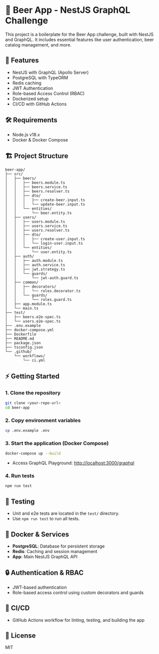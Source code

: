 # 🍺 Beer App - NestJS GraphQL Challenge

This project is a boilerplate for the Beer App challenge, built with NestJS and GraphQL. It includes essential features like user authentication, beer catalog management, and more.

## 🚀 Features

- NestJS with GraphQL (Apollo Server)
- PostgreSQL with TypeORM
- Redis caching
- JWT Authentication
- Role-based Access Control (RBAC)
- Dockerized setup
- CI/CD with GitHub Actions

## 🛠️ Requirements

- Node.js v18.x
- Docker & Docker Compose

## 🏗️ Project Structure

```
beer-app/
├── src/
│   ├── beers/
│   │   ├── beers.module.ts
│   │   ├── beers.service.ts
│   │   ├── beers.resolver.ts
│   │   ├── dto/
│   │   │   ├── create-beer.input.ts
│   │   │   └── update-beer.input.ts
│   │   └── entities/
│   │       └── beer.entity.ts
│   ├── users/
│   │   ├── users.module.ts
│   │   ├── users.service.ts
│   │   ├── users.resolver.ts
│   │   ├── dto/
│   │   │   ├── create-user.input.ts
│   │   │   └── login-user.input.ts
│   │   └── entities/
│   │       └── user.entity.ts
│   ├── auth/
│   │   ├── auth.module.ts
│   │   ├── auth.service.ts
│   │   ├── jwt.strategy.ts
│   │   └── guards/
│   │       └── jwt-auth.guard.ts
│   ├── common/
│   │   ├── decorators/
│   │   │   └── roles.decorator.ts
│   │   └── guards/
│   │       └── roles.guard.ts
│   ├── app.module.ts
│   └── main.ts
├── test/
│   ├── beers.e2e-spec.ts
│   └── users.e2e-spec.ts
├── .env.example
├── docker-compose.yml
├── Dockerfile
├── README.md
├── package.json
├── tsconfig.json
└── .github/
    └── workflows/
        └── ci.yml
```

## ⚡ Getting Started

### 1. Clone the repository

```bash
git clone <your-repo-url>
cd beer-app
```

### 2. Copy environment variables

```bash
cp .env.example .env
```

### 3. Start the application (Docker Compose)

```bash
docker-compose up --build
```

- Access GraphQL Playground: [http://localhost:3000/graphql](http://localhost:3000/graphql)

### 4. Run tests

```bash
npm run test
```

## 🧪 Testing
- Unit and e2e tests are located in the `test/` directory.
- Use `npm run test` to run all tests.

## 🐳 Docker & Services
- **PostgreSQL**: Database for persistent storage
- **Redis**: Caching and session management
- **App**: Main NestJS GraphQL API

## 🔒 Authentication & RBAC
- JWT-based authentication
- Role-based access control using custom decorators and guards

## 🚦 CI/CD
- GitHub Actions workflow for linting, testing, and building the app

## 📄 License
MIT 